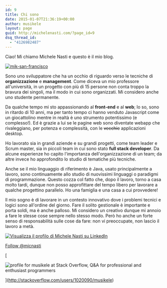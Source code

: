 ```yaml
---
id: 9
title: Chi sono
date: 2015-01-07T21:36:19+00:00
author: musikele
layout: page
guid: http://michelenasti.com/?page_id=9
dsq_thread_id:
  - "4126982487"
---
```

Ciao! Mi chiamo Michele Nasti e questo è il mio blog. 

[<img class="aligncenter wp-image-10 size-large" src="https://i1.wp.com/michelenasti.com/wp-content/uploads/2015/01/mik-san-francisco-1024x676.jpeg?fit=640%2C423" alt="mik-san-francisco" srcset="https://i0.wp.com/michelenasti.com/wp-content/uploads/2015/01/mik-san-francisco.jpeg?resize=1024%2C676 1024w, https://i0.wp.com/michelenasti.com/wp-content/uploads/2015/01/mik-san-francisco.jpeg?resize=300%2C198 300w" sizes="(max-width: 640px) 100vw, 640px" data-recalc-dims="1" />](https://i0.wp.com/michelenasti.com/wp-content/uploads/2015/01/mik-san-francisco.jpeg)

Sono uno sviluppatore che ha un occhio di riguardo verso le tecniche di **organizzazione** e **management**. Come diceva un mio professore all'università, in un progetto con più di 15 persone non conta troppo la bravura dei singoli, ma il modo in cui sono organizzati. Mi considero anche uno studente permanente.

Da qualche tempo mi sto appassionando al **front-end** e al **web**; lo so, sono in ritardo di 10 anni, ma per tanto tempo ci hanno venduto Javascript come un giocattolino mentre in realtà è uno strumento potentissimo (e complesso!). Ed è grazie a lui se le pagine web sono diventate webapp che rivaleggiano, per potenza e complessità, con le <del>vecchie</del> applicazioni desktop.

Ho lavorato sia in grandi aziende e su grandi progetti, come team leader e Scrum master, sia in piccoli team in cui sono stato **full stack developer**. Da alcune esperienze ho capito l'importanza dell'organizzazione di un team; da altre invece ho approfondito lo studio di tematiche più tecniche.

Anche se il mio linguaggio di riferimento è Java, usato principalmente a lavoro, sono continuamente allo studio di nuovissimi linguaggi o paradigmi di programmazione. Questo cozza col fatto che, dopo il lavoro, torno a casa molto tardi, dunque non posso approfittare del tempo libero per lavorare a qualche progettino parallelo. Ho una famiglia e una casa a cui provvedere!

Il mio sogno è di lavorare in un contesto innovativo dove i problemi tecnici e logici sono all'ordine del giorno. Fare il solito gestionale è importante e porta soldi, ma è anche palloso. Mi considero un creativo dunque mi annoio a fare le stesse cose sempre nello stesso modo. Però ho anche un forte senso di responsabilità sulle cose da fare: non vi preoccupate, non lascio il lavoro a metà.

[<img src="https://i0.wp.com/static.licdn.com/scds/common/u/img/webpromo/btn_viewmy_160x33_it_IT.png?resize=160%2C33&#038;ssl=1" alt="Visualizza il profilo di Michele Nasti su LinkedIn" border="0" data-recalc-dims="1" />](http://it.linkedin.com/in/michelenasti)
  
<a class="twitter-follow-button" href="https://twitter.com/micnasti" data-show-count="false" data-size="large">Follow @micnasti</a>





[
  
<img title="profile for musikele at Stack Overflow, Q&A for professional and enthusiast programmers" src="https://i0.wp.com/stackoverflow.com/users/flair/1020090.png?resize=208%2C58" alt="profile for musikele at Stack Overflow, Q&A for professional and enthusiast programmers" data-recalc-dims="1" />
  
](http://stackoverflow.com/users/1020090/musikele) 

<div class="buzz" style="position: relative; padding-bottom: 90%; padding-top: 70px; height: 0; overflow: hidden;">
</div>